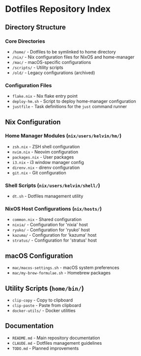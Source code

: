 # Dotfiles Repository Index

## Directory Structure

### Core Directories

- `/home/` - Dotfiles to be symlinked to home directory
- `/nix/` - Nix configuration files for NixOS and home-manager
- `/mac/` - macOS-specific configurations
- `/scripts/` - Utility scripts
- `/old/` - Legacy configurations (archived)

### Configuration Files

- `flake.nix` - Nix flake entry point
- `deploy-hm.sh` - Script to deploy home-manager configuration
- `justfile` - Task definitions for the `just` command runner

## Nix Configuration

### Home Manager Modules (`nix/users/kelvin/hm/`)

- `zsh.nix` - ZSH shell configuration
- `nvim.nix` - Neovim configuration
- `packages.nix` - User packages
- `i3.nix` - i3 window manager config
- `direnv.nix` - direnv configuration
- `git.nix` - Git configuration

### Shell Scripts (`nix/users/kelvin/shell/`)

- `dt.sh` - Dotfiles management utility

### NixOS Host Configurations (`nix/hosts/`)

- `common.nix` - Shared configuration
- `nixia/` - Configuration for 'nixia' host
- `ryuko/` - Configuration for 'ryuko' host
- `kazuma/` - Configuration for 'kazuma' host
- `stratus/` - Configuration for 'stratus' host

## macOS Configuration

- `mac/macos-settings.sh` - macOS system preferences
- `mac/my-brew-formulae.sh` - Homebrew packages

## Utility Scripts (`home/bin/`)

- `clip-copy` - Copy to clipboard
- `clip-paste` - Paste from clipboard
- `docker-utils/` - Docker utilities

## Documentation

- `README.md` - Main repository documentation
- `CLAUDE.md` - Dotfiles management guidelines
- `TODO.md` - Planned improvements
